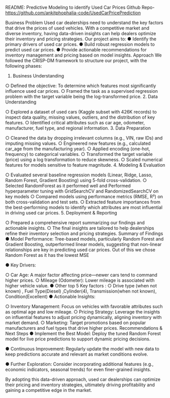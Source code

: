 README: Predictive Modeling to identify Used Car Prices
Github Repo-   https://github.com/ankitphophalia-code/UsedCarPricePrediction

Business Problem
Used car dealerships need to understand the key factors that drive the prices of used vehicles. With a competitive market and diverse inventory, having data-driven insights can help dealers optimize their inventory and pricing strategies. Our project aims to:
●	Identify the primary drivers of used car prices.
●	Build robust regression models to predict used car prices.
●	Provide actionable recommendations for inventory management and pricing based on model insights.
Approach
We followed the CRISP-DM framework to structure our project, with the following phases:
1.	Business Understanding

○	Defined the objective: To determine which features most significantly influence used car prices.
○	Framed the task as a supervised regression problem with the target variable being the log-transformed price.
2.	Data Understanding

○	Explored a dataset of used cars (Kaggle subset with 426K records) to inspect data quality, missing values, outliers, and the distribution of key features.
○	Identified critical attributes such as car age, odometer, manufacturer, fuel type, and regional information.
3.	Data Preparation

○	Cleaned the data by dropping irrelevant columns (e.g., VIN, raw IDs) and imputing missing values.
○	Engineered new features (e.g., calculated car_age from the manufacturing year).
○	Applied encoding (one-hot, frequency) to categorical variables.
○	Transformed the target variable (price) using a log transformation to reduce skewness.
○	Scaled numerical features for models sensitive to feature magnitude.
4.	Modeling & Evaluation

○	Evaluated several baseline regression models (Linear, Ridge, Lasso, Random Forest, Gradient Boosting) using 5-fold cross-validation.
○	Selected RandomForest as it performed well and Performed hyperparameter tuning with GridSearchCV and RandomizedSearchCV on key models 
○	Compared models using performance metrics (RMSE, R²) on both cross-validation and test sets.
○	Extracted feature importances from the best-performing models to identify which attributes are most influential in driving used car prices.
5.	Deployment & Reporting

○	Prepared a comprehensive report summarizing our findings and actionable insights.
○	The final insights are tailored to help dealerships refine their inventory selection and pricing strategies.
Summary of Findings
●	Model Performance:
 Tree-based models, particularly Random Forest and Gradient Boosting, outperformed linear models, suggesting that non-linear relationships are key in predicting used car prices. Out of this we chose Random Forest as it has the lowest MSE

●	Key Drivers:

○	Car Age: A major factor affecting price—newer cars tend to command higher prices.
○	Mileage (Odometer): Lower mileage is associated with higher vehicle value.
●	Other top 5 Key factors :
○	Drive type (when not known) , Fuel Type(Diesel) ,Cylinder(4), Transmission(when not known), Condition(Excellent)
●	Actionable Insights:

○	Inventory Management: Focus on vehicles with favorable attributes such as optimal age and low mileage.
○	Pricing Strategy: Leverage the insights on influential features to adjust pricing dynamically, aligning inventory with market demand.
○	Marketing: Target promotions based on popular manufacturers and fuel types that drive higher prices.
Recommendations & Next Steps
●	Implement the Best Model:
 Deploy the tuned Random Forest model for live price predictions to support dynamic pricing decisions.

●	Continuous Improvement:
 Regularly update the model with new data to keep predictions accurate and relevant as market conditions evolve.

●	Further Exploration:
 Consider incorporating additional features (e.g., economic indicators, seasonal trends) for even finer-grained insights.

By adopting this data-driven approach, used car dealerships can optimize their pricing and inventory strategies, ultimately driving profitability and gaining a competitive edge in the market.


